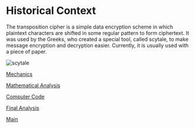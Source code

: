 # Historical Context

The transposition cipher is a simple data encryption scheme in which plaintext characters are shifted in some regular pattern to form ciphertext. 
It was used by the Greeks, who created a special tool, called scytale, to make message encryption and decryption easier. 
Currently, it is usually used with a piece of paper.

![scytale](https://encrypted-tbn0.gstatic.com/images?q=tbn:ANd9GcQUZgcFPX3_etuyFhhIERZ_xM37lx04sAA_AZe3j1kDQiOFzUCwWn2iUr8pp793phxAmYw:https://upload.wikimedia.org/wikipedia/commons/5/51/Skytale.png&usqp=CAU)

[Mechanics](mechanicsTransposition.md)

[Mathematical Analysis](mathAnalysisTransposition.md)

[Computer Code](compCodeTransposition.md)

[Final Analysis](finalAnalysisTransposition.md)

[Main](README.md)

